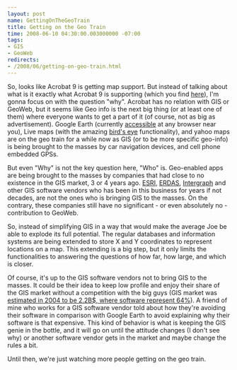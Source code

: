```yaml
---
layout: post
name: GettingOnTheGeoTrain
title: Getting on the Geo Train
time: 2008-06-10 04:30:00.003000000 -07:00
tags:
- GIS
- GeoWeb
redirects:
- /2008/06/getting-on-geo-train.html
---
```

So, looks like Acrobat 9 is getting map support. But instead of talking about what is it exactly what Acrobat 9 is supporting (which you find [here](http://www.adobe.com/products/acrobatproextended/)), I'm gonna focus on with the question &quot;why&quot;. Acrobat has no relation with GIS or GeoWeb, but it seems like Geo info is the next big thing (or at least one of them) where everyone wants to get a part of it (of course, not as big as advertisement). Google Earth (currently [accessible](http://code.google.com/apis/earth/) at any browser near you), Live maps (with the amazing [bird's eye](http://en.wikipedia.org/wiki/Live_Search_Maps#Bird.27s_eye_view) functionality), and yahoo maps are on the geo train for a while now as GIS (or to be more specific geo-info) is being brought to the masses by car navigation devices, and cell phone embedded GPSs.

But even &quot;Why&quot; is not the key question here, &quot;Who&quot; is. Geo-enabled apps are being brought to the masses by companies that had close to no existence in the GIS market, 3 or 4 years ago. [ESRI](http://www.esri.com), [ERDAS](http://www.erdas.com), [Intergraph](http://www.intergraph.com) and other GIS software vendors who has been in this business for years if not decades, are not the ones who is bringing GIS to the masses. On the contrary, these companies still have no significant - or even absolutely no - contribution to GeoWeb.

So, instead of simplifying GIS in a way that would make the average Joe be able to explode its full potential. The regular databases and information systems are being extended to store X and Y coordinates to represent locations on a map. This extending is a big step, but it only limits the functionalities to answering the questions of how far, how large, and which is closer.

Of course, it's up to the GIS software vendors not to bring GIS to the masses. It could be their idea to keep low profile and enjoy their share of the GIS market without a competition with the big guys (GIS market was [estimated in 2004 to be  2.2B$, where software represent 64%](http://www.gisdevelopment.net/magazine/years/2004/dec/setting1.htm)). A friend of mine who works for a GIS software vendor told about how they're avoiding their software in comparison with Google Earth to avoid explaining why their software is that expensive. This kind of behavior is what is keeping the GIS genie in the bottle, and it will go on until the attitude changes (I don't see why) or another software vendor gets in the market and maybe change the rules a bit.

Until then, we're just watching more people getting on the geo train. 